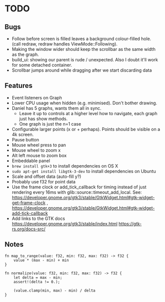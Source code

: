 # TODO

## Bugs
* Follow before screen is filled leaves a background colour-filled
  hole. (call redraw, redraw handles ViewMode::Following).
* Making the window wider should keep the scrollbar as the same width as the graph.
* build_ui: showing our parent is rude / unexpected. Also I doubt it'll work for some
  detached container.
* Scrollbar jumps around while dragging after we start discarding data

## Features
* Event listeners on Graph
* Lower CPU usage when hidden (e.g. minimised). Don't bother drawing.
* Daniel has 5 graphs, wants them all in sync.
  * Leave it up to controls at a higher level how to navigate, each graph just has show methods.
  * One graph is just the n=1 case
* Configurable larger points (x or + perhaps). Points should be visible on a 4k screen.
* Pause button
* Mouse wheel press to pan
* Mouse wheel to zoom x
* Alt left mouse to zoom box
* Embeddable panel
* `brew install gtk+3` to install dependencies on OS X
* `sudo apt-get install libgtk-3-dev` to install dependencies on Ubuntu
* Scale and offset data (auto-fill y?)
* Probably use f32 for point data
* Use the frame clock or add\_tick\_callback for timing instead of
  just rendering every 16ms with glib::source::timeout\_add\_local.
  See:
  https://developer.gnome.org/gtk3/stable/GtkWidget.html#gtk-widget-get-frame-clock ,
  https://developer.gnome.org/gtk3/stable/GtkWidget.html#gtk-widget-add-tick-callback
* Add links to the GTK docs
  https://developer.gnome.org/gtk3/stable/index.html
  https://gtk-rs.org/docs-src/

## Notes

```
fn map_to_range(value: f32, min: f32, max: f32) -> f32 {
    value * (max - min) + min
}

fn normalize(value: f32, min: f32, max: f32) -> f32 {
    let delta = max - min;
    assert!(delta != 0.);

    (value.clamp(min, max) - min) / delta
}
```
